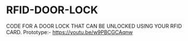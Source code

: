 # RFID-DOOR-LOCK
CODE FOR A DOOR LOCK THAT CAN BE UNLOCKED USING YOUR RFID CARD.
Prototype:- https://youtu.be/w9PBCGCAqnw
